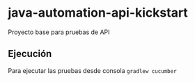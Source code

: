 # java-automation-api-kickstart
Proyecto base para pruebas de API

## Ejecución
Para ejecutar las pruebas desde consola ``gradlew cucumber``
